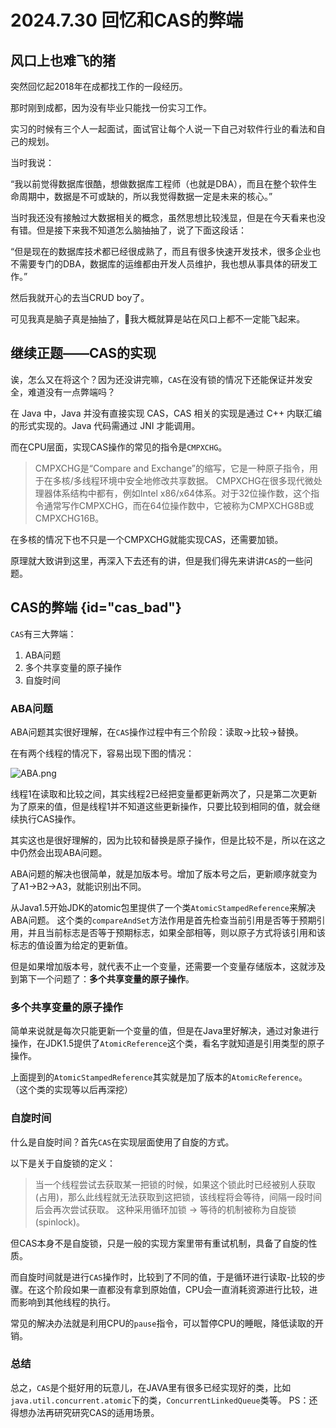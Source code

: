 # 2024.7.30 回忆和CAS的弊端
## 风口上也难飞的猪

突然回忆起2018年在成都找工作的一段经历。

那时刚到成都，因为没有毕业只能找一份实习工作。

实习的时候有三个人一起面试，面试官让每个人说一下自己对软件行业的看法和自己的规划。

当时我说：

“我以前觉得数据库很酷，想做数据库工程师（也就是DBA），而且在整个软件生命周期中，数据是不可或缺的，所以我觉得数据一定是未来的核心。”

当时我还没有接触过大数据相关的概念，虽然思想比较浅显，但是在今天看来也没有错。但是接下来我不知道怎么脑抽抽了，说了下面这段话：

“但是现在的数据库技术都已经很成熟了，而且有很多快速开发技术，很多企业也不需要专门的DBA，数据库的运维都由开发人员维护，我也想从事具体的研发工作。”

然后我就开心的去当CRUD boy了。

可见我真是脑子真是抽抽了，🌚我大概就算是站在风口上都不一定能飞起来。

## 继续正题——CAS的实现
诶，怎么又在将这个？因为还没讲完嘛，`CAS`在没有锁的情况下还能保证并发安全，难道没有一点弊端吗？

在 Java 中，Java 并没有直接实现 CAS，CAS 相关的实现是通过 C++ 内联汇编的形式实现的。Java 代码需通过 JNI 才能调用。

而在CPU层面，实现CAS操作的常见的指令是`CMPXCHG`。

> CMPXCHG是“Compare and Exchange”的缩写，它是一种原子指令，用于在多核/多线程环境中安全地修改共享数据。
> CMPXCHG在很多现代微处理器体系结构中都有，例如Intel x86/x64体系。对于32位操作数，这个指令通常写作CMPXCHG，而在64位操作数中，它被称为CMPXCHG8B或CMPXCHG16B。

在多核的情况下也不只是一个CMPXCHG就能实现CAS，还需要加锁。

原理就大致讲到这里，再深入下去还有的讲，但是我们得先来讲讲`CAS`的一些问题。

## CAS的弊端 {id="cas_bad"}
`CAS`有三大弊端：
1. ABA问题
2. 多个共享变量的原子操作 
3. 自旋时间


### ABA问题
ABA问题其实很好理解，在`CAS`操作过程中有三个阶段：读取->比较->替换。

在有两个线程的情况下，容易出现下图的情况：

![ABA.png](ABA.png)

线程1在读取和比较之间，其实线程2已经把变量都更新两次了，只是第二次更新为了原来的值，但是线程1并不知道这些更新操作，只要比较到相同的值，就会继续执行CAS操作。

其实这也是很好理解的，因为比较和替换是原子操作，但是比较不是，所以在这之中仍然会出现ABA问题。

ABA问题的解决也很简单，就是加版本号。增加了版本号之后，更新顺序就变为了A1->B2->A3，就能识别出不同。

从Java1.5开始JDK的atomic包里提供了一个类`AtomicStampedReference`来解决ABA问题。
这个类的`compareAndSet`方法作用是首先检查当前引用是否等于预期引用，并且当前标志是否等于预期标志，如果全部相等，则以原子方式将该引用和该标志的值设置为给定的更新值。

但是如果增加版本号，就代表不止一个变量，还需要一个变量存储版本，这就涉及到第下一个问题了：**多个共享变量的原子操作**。

### 多个共享变量的原子操作
简单来说就是每次只能更新一个变量的值，但是在Java里好解决，通过对象进行操作，在JDK1.5提供了`AtomicReference`这个类，看名字就知道是引用类型的原子操作。

上面提到的`AtomicStampedReference`其实就是加了版本的`AtomicReference`。 
（这个类的实现等以后再深挖）

### 自旋时间
什么是自旋时间？首先`CAS`在实现层面使用了自旋的方式。

以下是关于自旋锁的定义：
> 当一个线程尝试去获取某一把锁的时候，如果这个锁此时已经被别人获取(占用)，那么此线程就无法获取到这把锁，该线程将会等待，间隔一段时间后会再次尝试获取。
> 这种采用循环加锁 -> 等待的机制被称为自旋锁(spinlock)。

但CAS本身不是自旋锁，只是一般的实现方案里带有重试机制，具备了自旋的性质。

而自旋时间就是进行`CAS`操作时，比较到了不同的值，于是循环进行读取-比较的步骤。在这个阶段如果一直都没有拿到原始值，CPU会一直消耗资源进行比较，进而影响到其他线程的执行。

常见的解决办法就是利用CPU的`pause`指令，可以暂停CPU的睡眠，降低读取的开销。

### 总结
总之，`CAS`是个挺好用的玩意儿，在JAVA里有很多已经实现好的类，比如`java.util.concurrent.atomic`下的类，`ConcurrentLinkedQueue`类等。
PS：还得想办法再研究研究CAS的适用场景。